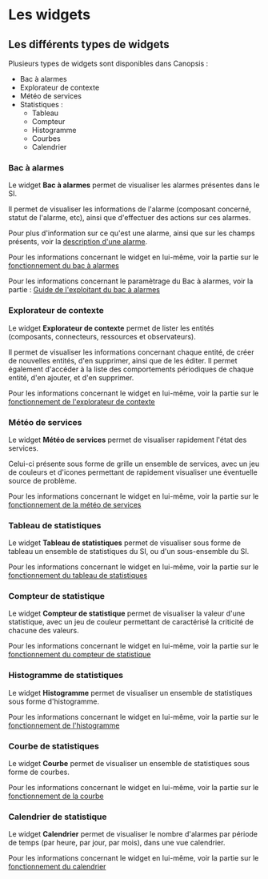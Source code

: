 # Les widgets

## Les différents types de widgets

Plusieurs types de widgets sont disponibles dans Canopsis :

* Bac à alarmes
* Explorateur de contexte
* Météo de services
* Statistiques :
    - Tableau
    - Compteur
    - Histogramme
    - Courbes
    - Calendrier

### Bac à alarmes

Le widget **Bac à alarmes** permet de visualiser les alarmes présentes dans le SI.

Il permet de visualiser les informations de l'alarme (composant concerné, statut de l'alarme, etc), ainsi que d'effectuer des actions sur ces alarmes.

Pour plus d'information sur ce qu'est une alarme, ainsi que sur les champs présents, voir la [description d'une alarme](./bac-a-alarmes/description-alarme.md).

Pour les informations concernant le widget en lui-même, voir la partie sur le [fonctionnement du bac à alarmes](./bac-a-alarmes/index.md)

Pour les informations concernant le paramètrage du Bac à alarmes, voir la partie : [Guide de l'exploitant du bac à alarmes](./bac-a-alarmes/index.md#guide-exploitant)

### Explorateur de contexte

Le widget **Explorateur de contexte** permet de lister les entités (composants, connecteurs, ressources et observateurs).

Il permet de visualiser les informations concernant chaque entité, de créer de nouvelles entités, d'en supprimer, ainsi que de les éditer.
Il permet également d'accéder à la liste des comportements périodiques de chaque entité, d'en ajouter, et d'en supprimer.

Pour les informations concernant le widget en lui-même, voir la partie sur le [fonctionnement de l'explorateur de contexte](./contexte)

### Météo de services

Le widget **Météo de services** permet de visualiser rapidement l'état des services.

Celui-ci présente sous forme de grille un ensemble de services, avec un jeu de couleurs et d'icones permettant de rapidement visualiser une éventuelle source de problème.

Pour les informations concernant le widget en lui-même, voir la partie sur le [fonctionnement de la météo de services](./meteo-des-services)

### Tableau de statistiques

Le widget **Tableau de statistiques** permet de visualiser sous forme de tableau un ensemble de statistiques du SI, ou d'un sous-ensemble du SI.

Pour les informations concernant le widget en lui-même, voir la partie sur le [fonctionnement du tableau de statistiques](./stats/table)

### Compteur de statistique

Le widget **Compteur de statistique** permet de visualiser la valeur d'une statistique, avec un jeu de couleur permettant de caractérisé la criticité de chacune des valeurs.

Pour les informations concernant le widget en lui-même, voir la partie sur le [fonctionnement du compteur de statistique](./stats/count)

### Histogramme de statistiques

Le widget **Histogramme** permet de visualiser un ensemble de statistiques sous forme d'histogramme.

Pour les informations concernant le widget en lui-même, voir la partie sur le [fonctionnement de l'histogramme](./stats/histogram)

### Courbe de statistiques

Le widget **Courbe** permet de visualiser un ensemble de statistiques sous forme de courbes.

Pour les informations concernant le widget en lui-même, voir la partie sur le [fonctionnement de la courbe](./stats/curves)

### Calendrier de statistique

Le widget **Calendrier** permet de visualiser le nombre d'alarmes par période de temps (par heure, par jour, par mois), dans une vue calendrier.

Pour les informations concernant le widget en lui-même, voir la partie sur le [fonctionnement du calendrier](./stats/calendar)
